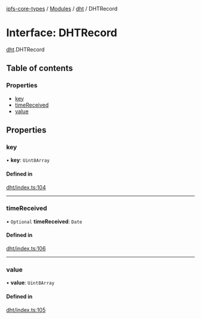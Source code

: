 [ipfs-core-types](../README.md) / [Modules](../modules.md) / [dht](../modules/dht.md) / DHTRecord

# Interface: DHTRecord

[dht](../modules/dht.md).DHTRecord

## Table of contents

### Properties

- [key](dht.DHTRecord.md#key)
- [timeReceived](dht.DHTRecord.md#timereceived)
- [value](dht.DHTRecord.md#value)

## Properties

### key

• **key**: `Uint8Array`

#### Defined in

[dht/index.ts:104](https://github.com/ipfs/js-ipfs/blob/1655368d/packages/ipfs-core-types/src/dht/index.ts#L104)

___

### timeReceived

• `Optional` **timeReceived**: `Date`

#### Defined in

[dht/index.ts:106](https://github.com/ipfs/js-ipfs/blob/1655368d/packages/ipfs-core-types/src/dht/index.ts#L106)

___

### value

• **value**: `Uint8Array`

#### Defined in

[dht/index.ts:105](https://github.com/ipfs/js-ipfs/blob/1655368d/packages/ipfs-core-types/src/dht/index.ts#L105)

